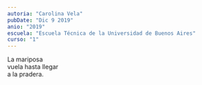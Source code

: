 ```yaml
---
autoria: "Carolina Vela"
pubDate: "Dic 9 2019"
anio: "2019"
escuela: "Escuela Técnica de la Universidad de Buenos Aires"
curso: "1"
---
```

La mariposa\
vuela hasta llegar\
a la pradera.
